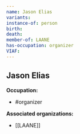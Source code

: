 ```yaml
---
name: Jason Elias
variants: 
instance-of: person
birth: 
death: 
member-of: LAANE
has-occupation: organizer
VIAF: 
---
```

## Jason Elias

**Occupation:** 
- #organizer

**Associated organizations:** 
- [[LAANE]]